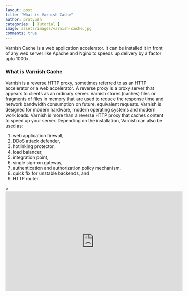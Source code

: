 ```yaml
---
layout: post
title: "What is Varnish Cache"
author: pratyush
categories: [ Tutorial ]
image: assets/images/varnish-cache.jpg
comments: true
---
```


Varnish Cache is a web application accelerator. It can be installed it in front of any web server like Apache and Nginx to speeds up delivery by a factor upto 1000x.

### What is Varnish Cache
Varnish is a reverse HTTP proxy, sometimes referred to as an HTTP accelerator or a web accelerator. A reverse proxy is a proxy server that appears to clients as an ordinary server. Varnish stores (caches) files or fragments of files in memory that are used to reduce the response time and network bandwidth consumption on future, equivalent requests. Varnish is designed for modern hardware, modern operating systems and modern work loads. Varnish is more than a reverse HTTP proxy that caches content to speed up your server. Depending on the installation, Varnish can also be used as:

1. web application firewall, 
2. DDoS attack defender, 
3. hotlinking protector,
4. load balancer,
5. integration point,
6. single sign-on gateway,
7. authentication and authorization policy mechanism, 
8. quick fix for unstable backends, and
9. HTTP router.

<p><<iframe width="560" height="315" src="https://www.youtube.com/embed/fGD14ChpcL4" title="YouTube video player" frameborder="0" allow="accelerometer; autoplay; clipboard-write; encrypted-media; gyroscope; picture-in-picture" allowfullscreen></iframe></p>

